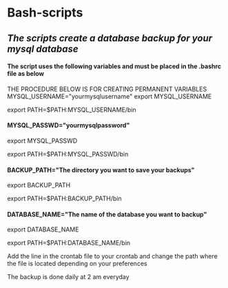 # Bash-scripts

## _The scripts create a database backup for your mysql database_

#### The script uses the following variables and must be placed in the .bashrc file as below
THE PROCEDURE BELOW IS FOR CREATING PERMANENT VARIABLES
MYSQL_USERNAME="yourmysqlusername"
export MYSQL_USERNAME

export PATH=$PATH:MYSQL_USERNAME/bin
#### MYSQL_PASSWD="yourmysqlpassword"
export MYSQL_PASSWD

export PATH=$PATH:MYSQL_PASSWD/bin
#### BACKUP_PATH="The directory you want to save your backups"
export BACKUP_PATH

export PATH=$PATH:BACKUP_PATH/bin
#### DATABASE_NAME="The name of the database you want to backup"
export DATABASE_NAME

export PATH=$PATH:DATABASE_NAME/bin

Add the line in the crontab file to your crontab and change the path where the file is located depending on your preferences 

The backup is done daily at 2 am everyday
